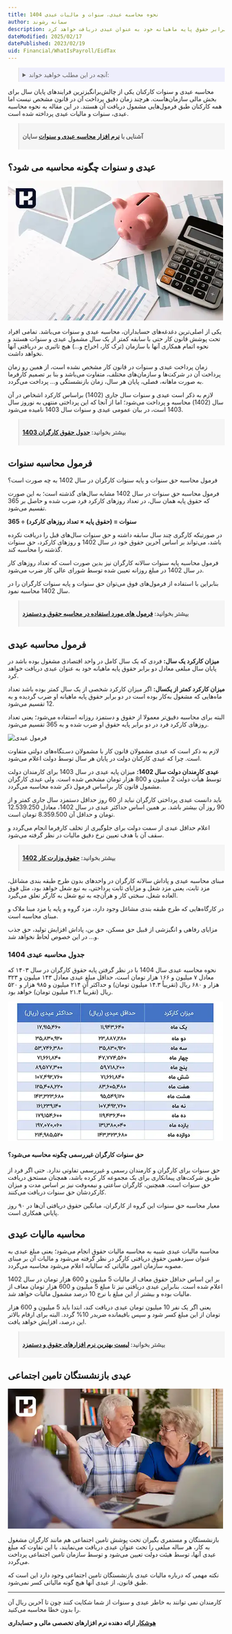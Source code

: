```yaml
---
title: نحوه محاسبه عیدی، سنوات و مالیات عیدی 1404
author: سمانه رشوند
description: فردی که یک سال گذشته در واحد اقتصادی مشغول بوده باشد در پایان سال مبلغی معادل دو برابر حقوق پایه ماهیانه خود به عنوان عیدی دریافت خواهد کرد.
dateModified: 2025/02/17
datePublished: 2023/02/19
uid: Financial/WhatIsPayroll/EidTax
---
```

<blockquote style="background-color:#eeeefc; padding:0.5rem">
<details>
  <summary>آنچه در این مطلب خواهید خواند:</summary>
  <ul>
    <li>عیدی و سنوات چگونه محاسبه می شود؟</li>
    <li>فرمول محاسبه سنوات</li>
    <li>فرمول محاسبه عیدی</li>
    <li>جدول محاسبه عیدی 1404</li>
    <li>حق سنوات کارگران غیررسمی چگونه محاسبه می‌شود؟</li>
    <li>محاسبه مالیات عیدی</li>
    <li>عیدی بازنشستگان تامین اجتماعی</li>
  </ul>
</details>

</blockquote>

محاسبه عیدی و سنوات کارکنان یکی از چالش‌برانگیزترین فرایندهای پایان سال برای بخش مالی سازمان‌هاست. هرچند زمان دقیق پرداخت آن در قانون مشخص نیست اما همه کارکنان طبق فرمول‌هایی مشمول دریافت آن هستند. در این مقاله به نحوه محاسبه عیدی، سنوات و مالیات عیدی پرداخته شده است.

<blockquote style="background-color:#f5f5f5; padding:0.5rem">
<p><strong>آشنایی با <a href="https://www.hooshkar.com/Software/Sayan/Module/Payroll" target="_blank">نرم افزار محاسبه عیدی و سنوات</a> سایان</strong></p></blockquote>


## عیدی و سنوات چگونه محاسبه می شود؟

![محاسبه عیدی و سنوات](./Images/EidTax-03.webp)

یکی از اصلی‌ترین دغدغه‌های حسابداران، محاسبه عیدی و سنوات می‌باشد. تمامی افراد تحت پوشش قانون کار حتی با سابقه کمتر از یک سال مشمول عیدی و سنوات هستند و نحوه اتمام همکاری آنها با سازمان (ترک کار، اخراج و...) هیچ تاثیری بر دریافتی آنها نخواهد داشت.

زمان پرداخت عیدی و سنوات در قانون کار مشخص نشده است، از همین رو زمان پرداخت آن در شرکت‌ها و سازمان‌های مختلف، متفاوت می‌باشد و بنا بر تصمیم کارفرما به صورت ماهانه، فصلی، پایان هر سال، زمان بازنشستگی و... پرداخت می‌گردد.

لازم به ذکر است عیدی و سنوات سال جاری (1402) بر‌اساس کارکرد اشخاص در آن سال (1402) محاسبه و پرداخت می‌شود؛ اما از آنجا که این پرداختی منتهی به نوروز سال 1403 است، در بیان عمومی عیدی و سنوات سال 1403 نامیده می‌شود.

<blockquote style="background-color:#f5f5f5; padding:0.5rem">
<p><strong>بیشتر بخوانید: <a href="https://www.hooshkar.com/Wiki/Payroll/Payroll1403" target="_blank">جدول حقوق کارگران 1403</a></strong></p></blockquote>

## فرمول محاسبه سنوات
فرمول محاسبه حق سنوات و پایه سنوات کارگران در سال 1402 به چه صورت است؟

فرمول محاسبه حق سنوات در سال 1402 مشابه سال‌های گذشته است؛ به این صورت که حقوق پایه همان سال، در تعداد روزهای کارکرد فرد ضرب شده و حاصل بر 365 تقسیم می‌شود.

**سنوات = (حقوق پایه × تعداد روزهای کارکرد) ÷ 365**

در صورتیکه کارگری چند سال سابقه داشته و حق سنوات سال‌های قبل را دریافت نکرده باشد، می‌تواند بر اساس آخرین حقوق خود در سال 1402 و روزهای کارکرد، حق سنوات گذشته را محاسبه کند.

فرمول محاسبه پایه سنوات سالانه کارگران نیز بدین صورت است که تعداد روزهای کار در سال 1402 در مبلغ روزانه تعیین شده توسط شورای عالی کار ضرب می‌شود.

بنابراین با استفاده از فرمول‌های فوق می‌توان حق سنوات و پایه سنوات کارگران را در سال 1402 محاسبه نمود.

<blockquote style="background-color:#f5f5f5; padding:0.5rem">
<p><strong>بیشتر بخوانید: <a href="https://www.hooshkar.com/Wiki/Payroll/PayrollFormula" target="_blank">فرمول های مورد استفاده در محاسبه حقوق و دستمزد</a></p></strong></blockquote>

## فرمول محاسبه عیدی
**میزان کارکرد یک سال:** فردی که یک سال کامل در واحد اقتصادی مشغول بوده باشد در پایان سال مبلغی معادل دو برابر حقوق پایه ماهیانه خود به عنوان عیدی دریافت خواهد کرد.

**میزان کارکرد کمتر از یکسال:** اگر میزان کارکرد شخصی از یک سال کمتر بوده باشد تعداد ماه‌هایی که مشغول به‌کار بوده‌ است در دو برابر حقوق پایه ماهیانه او ضرب گردیده و به 12 تقسیم می‌شود. 

البته برای محاسبه دقیق‌تر معمولا از حقوق و دستمزد روزانه استفاده می‌شود؛ یعنی تعداد روزهای کارکرد فرد در دو برابر پایه حقوق او ضرب شده و به 365 تقسیم می‌شود.

![فرمول عیدی](./Images/Eid.webp)

لازم به ذکر است که عیدی مشمولان قانون کار با مشمولان دسـتگاه‌های دولتی متفاوت است. 
چرا که عیدی کارکنان دولت در پایان هر سال توسط دولت اعلام می‌شود.

**عیدی کارمندان دولت سال 1402:** میزان پایه عیدی در سال 1403 برای کارمندان دولت توسط هیأت دولت 2 میلیون و 800 هزار تومان مشخص شده است.
ولی عیدی کارگران مشمول قانون کار براساس فرمول ذکر شده محاسبه می‌گردد. 

باید دانست عیدی پرداختی کارگران نباید از 60 روز حداقل دستمزد سال جاری کمتر و از 90 روز آن بیشتر باشد. 
بر همین اساس حداکثر عیدی در سال 1402، معادل 12.539.250 تومان و حداقل آن 8.359.500 تومان است. 

اعلام حداقل عیدی از سمت دولت برای جلوگیری از تخلف کارفرما انجام می‌گردد و سقف آن با هدف تعیین نرخ دقیق مالیات در نظر گرفته می‌شود.

<blockquote style="background-color:#f5f5f5; padding:0.5rem">
<p><strong>بیشتر بخوانید: <a href="https://www.hooshkar.com/Wiki/Payroll/Payroll1402" target="_blank">حقوق وزارت کار 1402</a></p></strong></blockquote>

مبنای محاسبه عیدی و پاداش سالانه کارگران در واحدهای بدون طرح طبقه بندی مشاغل، مزد ثابت، یعنی مزد شغل و مزایای ثابت پرداختی، به تبع شغل خواهد بود، مثل فوق العاده شغل، سختی کار و هرآن‌چه به تبع شغل به کارگر تعلق می‌گیرد.

در کارگاه‌هایی که طرح طبقه بندی مشاغل وجود دارد، مزد گروه و پایه یا مزد مبنا ملاک و مبنای محاسبه است. 

مزایای رفاهی و انگیزشی از قبیل حق مسکن، حق بن، پاداش افزایش تولید، حق جذب و... در این خصوص لحاظ نخواهد شد.

### جدول محاسبه عیدی 1404

نحوه محاسبه عیدی سال 1404 با در نظر گرفتن پایه حقوق کارگران در سال ۱۴۰۳ که معادل ۷ میلیون و ۱۶۶ هزار تومان است، حداقل مبلغ عیدی معادل ۱۴۳ میلیون و ۳۲۳ هزار و ۶۸۰ ریال (تقریباً ۱۴.۳ میلیون تومان) و حداکثر آن ۲۱۴ میلیون و ۹۸۵ هزار و ۵۲۰ ریال (تقریباً ۲۱.۴ میلیون تومان) خواهد بود.

![جدول محاسبه عیدی سال 1404](./Images/Eid1404CalculationTable.webp)

#### حق سنوات کارگران غیررسمی چگونه محاسبه می‌شود؟

حق سنوات برای کارگران و کارمندان رسمی و غیررسمی تفاوتی ندارد. حتی اگر فرد از طریق شرکت‌های پیمانکاری برای یک مجموعه کار کرده باشد، همچنان مستحق دریافت حق سنوات است. همچنین، کارگران ساعتی و نیمه‌وقت نیز بر اساس مدت و میزان کارکردشان حق سنوات دریافت می‌کنند.

معیار محاسبه حق سنوات این گروه از کارگران، میانگین حقوق دریافتی آن‌ها در ۹۰ روز پایانی همکاری است.

## محاسبه مالیات عیدی

محاسبه مالیات عیدی شبیه به محاسبه مالیات حقوق انجام می‌شود؛ یعنی مبلغ عیدی به عنوان سیزدهمین حقوق دریافتی کارگر در نظر گرفته می‌شود و مالیات آن بر مبنای مصوبه سازمان امور مالیاتی که سالیانه اعلام می‌شود محاسبه می‌گردد. 

بر این اساس حداقل حقوق معاف از مالیات 5 میلیون و 600 هزار تومان در سال 1402 اعلام شده است. بنابراین عیدی دریافتی نیز تا مبلغ 5 میلیون و 600 هزار تومان معاف از مالیات بوده و بیشتر از این مبلغ با نرخ 10 درصد مشمول مالیات خواهد شد. 

یعنی اگر یک نفر 10 میلیون تومان عیدی دریافت کند، ابتدا باید 5 میلیون و 600 هزار تومان از این مبلغ کسر شود و سپس باقیمانده ضربدر 10% گردد. البته برای ارقام بالاتر این درصد، افزایش خواهد یافت.

<blockquote style="background-color:#f5f5f5; padding:0.5rem">
<p><strong>بیشتر بخوانید: <a href="https://www.hooshkar.com/Wiki/Financial/TheBestPayrollSoftware" target="_blank">لیست بهترین نرم افزارهای حقوق و دستمزد</a></p></strong></blockquote>

## عیدی بازنشستگان تامین اجتماعی

![عیدی بازنشستگان و مستمری بگیران](./Images/EidTax-02.webp)

بازنشستگان و مستمری بگیران تحت پوشش تامین اجتماعی هم مانند کارگران مشغول به کار، هر ساله مبلغی را تحت عنوان عیدی دریافت می‌نمایند، با این تفاوت که مبلغ عیدی آنها، توسط هیئت دولت تعیین می‌شود و توسط سازمان تامین اجتماعی پرداخت می‌گردد. 

نکته مهمی که درباره مالیات عیدی بازنشستگان تامین اجتماعی وجود دارد این است که طبق قانون، از عیدی آنها هیچ گونه مالیاتی کسر نمی‌شود.

---
کارمندان نمی توانند به خاطر عیدی و سنوات از شما شکایت کنند
چون تا آخرین ریال آن را بدون خطا محاسبه می‌کنید.

**<a href="https://www.hooshkar.com" target="_blank">هوشکار</a> ارائه دهنده نرم افزارهای تخصصی مالی و حسابداری**